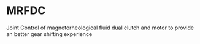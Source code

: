 # MRFDC
 Joint Control of magnetorheological fluid dual clutch and motor to provide an better gear shifting experience
